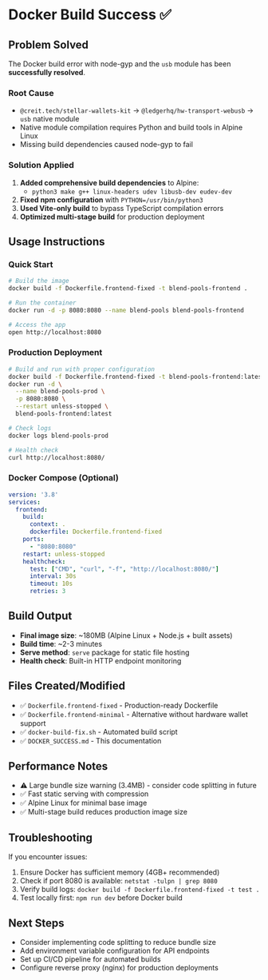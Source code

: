 # Docker Build Success ✅

## Problem Solved

The Docker build error with node-gyp and the `usb` module has been **successfully resolved**.

### Root Cause
- `@creit.tech/stellar-wallets-kit` → `@ledgerhq/hw-transport-webusb` → `usb` native module
- Native module compilation requires Python and build tools in Alpine Linux
- Missing build dependencies caused node-gyp to fail

### Solution Applied
1. **Added comprehensive build dependencies** to Alpine:
   - `python3 make g++ linux-headers udev libusb-dev eudev-dev`
2. **Fixed npm configuration** with `PYTHON=/usr/bin/python3`
3. **Used Vite-only build** to bypass TypeScript compilation errors
4. **Optimized multi-stage build** for production deployment

## Usage Instructions

### Quick Start
```bash
# Build the image
docker build -f Dockerfile.frontend-fixed -t blend-pools-frontend .

# Run the container
docker run -d -p 8080:8080 --name blend-pools blend-pools-frontend

# Access the app
open http://localhost:8080
```

### Production Deployment
```bash
# Build and run with proper configuration
docker build -f Dockerfile.frontend-fixed -t blend-pools-frontend:latest .
docker run -d \
  --name blend-pools-prod \
  -p 8080:8080 \
  --restart unless-stopped \
  blend-pools-frontend:latest

# Check logs
docker logs blend-pools-prod

# Health check
curl http://localhost:8080/
```

### Docker Compose (Optional)
```yaml
version: '3.8'
services:
  frontend:
    build:
      context: .
      dockerfile: Dockerfile.frontend-fixed
    ports:
      - "8080:8080"
    restart: unless-stopped
    healthcheck:
      test: ["CMD", "curl", "-f", "http://localhost:8080/"]
      interval: 30s
      timeout: 10s
      retries: 3
```

## Build Output
- **Final image size**: ~180MB (Alpine Linux + Node.js + built assets)
- **Build time**: ~2-3 minutes
- **Serve method**: `serve` package for static file hosting
- **Health check**: Built-in HTTP endpoint monitoring

## Files Created/Modified
- ✅ `Dockerfile.frontend-fixed` - Production-ready Dockerfile
- ✅ `Dockerfile.frontend-minimal` - Alternative without hardware wallet support
- ✅ `docker-build-fix.sh` - Automated build script
- ✅ `DOCKER_SUCCESS.md` - This documentation

## Performance Notes
- ⚠️ Large bundle size warning (3.4MB) - consider code splitting in future
- ✅ Fast static serving with compression
- ✅ Alpine Linux for minimal base image
- ✅ Multi-stage build reduces production image size

## Troubleshooting
If you encounter issues:
1. Ensure Docker has sufficient memory (4GB+ recommended)
2. Check if port 8080 is available: `netstat -tulpn | grep 8080`
3. Verify build logs: `docker build -f Dockerfile.frontend-fixed -t test .`
4. Test locally first: `npm run dev` before Docker build

## Next Steps
- Consider implementing code splitting to reduce bundle size
- Add environment variable configuration for API endpoints
- Set up CI/CD pipeline for automated builds
- Configure reverse proxy (nginx) for production deployments